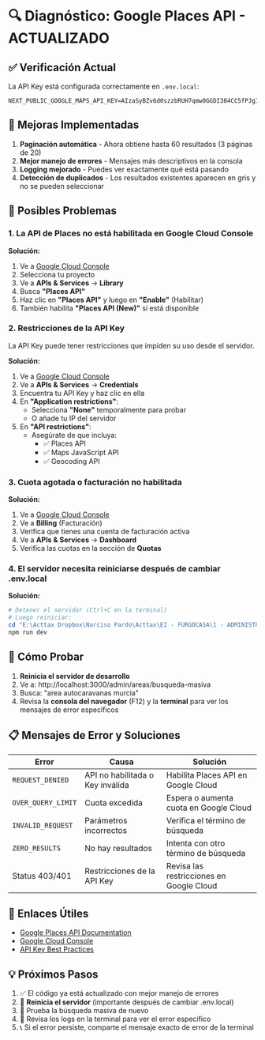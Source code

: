 # 🔍 Diagnóstico: Google Places API - ACTUALIZADO

## ✅ Verificación Actual

La API Key está configurada correctamente en `.env.local`:
```
NEXT_PUBLIC_GOOGLE_MAPS_API_KEY=AIzaSyBZv6d0szzbRUH7qmw0GGDI384CC5fPJgI
```

## 🎉 Mejoras Implementadas

1. **Paginación automática** - Ahora obtiene hasta 60 resultados (3 páginas de 20)
2. **Mejor manejo de errores** - Mensajes más descriptivos en la consola
3. **Logging mejorado** - Puedes ver exactamente qué está pasando
4. **Detección de duplicados** - Los resultados existentes aparecen en gris y no se pueden seleccionar

## 🚨 Posibles Problemas

### 1. La API de Places no está habilitada en Google Cloud Console

**Solución:**
1. Ve a [Google Cloud Console](https://console.cloud.google.com/)
2. Selecciona tu proyecto
3. Ve a **APIs & Services** → **Library**
4. Busca **"Places API"**
5. Haz clic en **"Places API"** y luego en **"Enable"** (Habilitar)
6. También habilita **"Places API (New)"** si está disponible

### 2. Restricciones de la API Key

La API Key puede tener restricciones que impiden su uso desde el servidor.

**Solución:**
1. Ve a [Google Cloud Console](https://console.cloud.google.com/)
2. Ve a **APIs & Services** → **Credentials**
3. Encuentra tu API Key y haz clic en ella
4. En **"Application restrictions"**:
   - Selecciona **"None"** temporalmente para probar
   - O añade tu IP del servidor
5. En **"API restrictions"**:
   - Asegúrate de que incluya:
     - ✅ Places API
     - ✅ Maps JavaScript API
     - ✅ Geocoding API

### 3. Cuota agotada o facturación no habilitada

**Solución:**
1. Ve a [Google Cloud Console](https://console.cloud.google.com/)
2. Ve a **Billing** (Facturación)
3. Verifica que tienes una cuenta de facturación activa
4. Ve a **APIs & Services** → **Dashboard**
5. Verifica las cuotas en la sección de **Quotas**

### 4. El servidor necesita reiniciarse después de cambiar .env.local

**Solución:**
```powershell
# Detener el servidor (Ctrl+C en la terminal)
# Luego reiniciar:
cd "E:\Acttax Dropbox\Narciso Pardo\Acttax\EI - FURGOCASA\1 - ADMINISTRACION\7 - ACTIVOS\6 - MAPA FURGOCASA\NEW MAPA FURGOCASA"
npm run dev
```

## 🧪 Cómo Probar

1. **Reinicia el servidor de desarrollo**
2. Ve a: http://localhost:3000/admin/areas/busqueda-masiva
3. Busca: "area autocaravanas murcia"
4. Revisa la **consola del navegador** (F12) y la **terminal** para ver los mensajes de error específicos

## 📋 Mensajes de Error y Soluciones

| Error | Causa | Solución |
|-------|-------|----------|
| `REQUEST_DENIED` | API no habilitada o Key inválida | Habilita Places API en Google Cloud |
| `OVER_QUERY_LIMIT` | Cuota excedida | Espera o aumenta cuota en Google Cloud |
| `INVALID_REQUEST` | Parámetros incorrectos | Verifica el término de búsqueda |
| `ZERO_RESULTS` | No hay resultados | Intenta con otro término de búsqueda |
| Status 403/401 | Restricciones de la API Key | Revisa las restricciones en Google Cloud |

## 🔗 Enlaces Útiles

- [Google Places API Documentation](https://developers.google.com/maps/documentation/places/web-service/overview)
- [Google Cloud Console](https://console.cloud.google.com/)
- [API Key Best Practices](https://developers.google.com/maps/api-key-best-practices)

## 💡 Próximos Pasos

1. ✅ El código ya está actualizado con mejor manejo de errores
2. 🔄 **Reinicia el servidor** (importante después de cambiar .env.local)
3. 🧪 Prueba la búsqueda masiva de nuevo
4. 👀 Revisa los logs en la terminal para ver el error específico
5. 📞 Si el error persiste, comparte el mensaje exacto de error de la terminal

